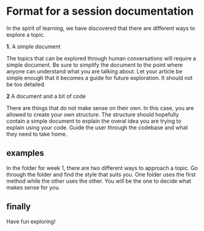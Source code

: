 # Format for a session documentation

In the spirit of learning, we have discovered that there are different ways to explore a topic. 

**1.** A simple document

The topics that can be explored through human conversations will require a simple document. Be sure to simplify the document to the point where anyone can understand what you are talking about. Let your article be simple enough that it becomes a guide for future exploration. It should not be too detailed.

**2** A document and a bit of code

There are things that do not make sense on their own. In this case, you are allowed to create your own structure. The structure should hopefully contain a simple document to explain the overal idea you are trying to explain using your code. Guide the user through the codebase and what they need to take home. 

## examples

In the folder for week 1, there are two different ways to approach a topic. Go through the folder and find the style that suits you. One folder uses the first method while the other uses the other. You will be the one to decide what makes sense for you.

## finally

Have fun exploring!
